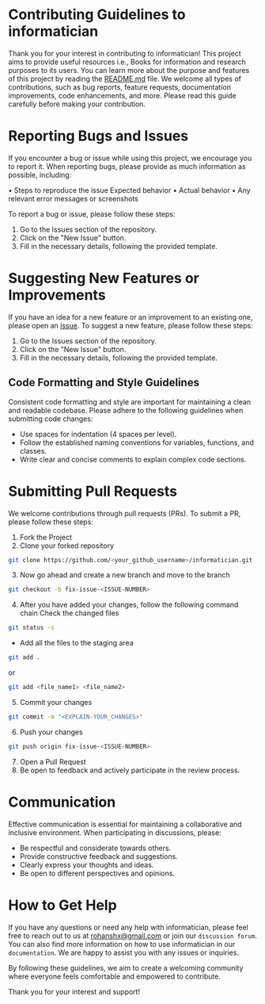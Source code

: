 # Contributing Guidelines to informatician

Thank you for your interest in contributing to informatician! This project aims to provide useful resources i.e., Books for information and research purposes to its users. You can learn more about the purpose and features of this project by reading the [README.md](README.md) file. We welcome all types of contributions, such as bug reports, feature requests, documentation improvements, code enhancements, and more. Please read this guide carefully before making your contribution.

# Reporting Bugs and Issues

If you encounter a bug or issue while using this project, we encourage you to report it. When reporting bugs, please provide as much information as possible, including:

• Steps to reproduce the issue
Expected behavior
• Actual behavior
• Any relevant error messages or screenshots

To report a bug or issue, please follow these steps:

1. Go to the Issues section of the repository.
2. Click on the "New Issue" button.
3. Fill in the necessary details, following the provided template.

# Suggesting New Features or Improvements

If you have an idea for a new feature or an improvement to an existing one, please open an [issue](https://github.com/openeon/informatician/issues/new).
To suggest a new feature, please follow these steps:

1. Go to the Issues section of the repository.
2. Click on the "New Issue" button.
3. Fill in the necessary details, following the provided template.

## Code Formatting and Style Guidelines

Consistent code formatting and style are important for maintaining a clean and readable codebase. Please adhere to the following guidelines when submitting code changes:

- Use spaces for indentation (4 spaces per level).
- Follow the established naming conventions for variables, functions, and classes.
- Write clear and concise comments to explain complex code sections.

# Submitting Pull Requests

We welcome contributions through pull requests (PRs). To submit a PR, please follow these steps:

1. Fork the Project
2. Clone your forked repository

```sh
git clone https://github.com/<your_github_username>/informatician.git
```
3. Now go ahead and create a new branch and move to the branch
```sh
git checkout -b fix-issue-<ISSUE-NUMBER>
```
4. After you have added your changes, follow the following command chain
   Check the changed files
```sh
git status -s
```

  * Add all the files to the staging area
```sh
git add .
```
 or
```sh
git add <file_name1> <file_name2>
```
5. Commit your changes
```sh
git commit -m "<EXPLAIN-YOUR_CHANGES>"
```
6. Push your changes
```sh
git push origin fix-issue-<ISSUE-NUMBER>
```
7. Open a Pull Request 
8. Be open to feedback and actively participate in the review process.

# Communication

Effective communication is essential for maintaining a collaborative and inclusive environment. When participating in discussions, please:

- Be respectful and considerate towards others.
- Provide constructive feedback and suggestions.
- Clearly express your thoughts and ideas.
- Be open to different perspectives and opinions.

# How to Get Help

If you have any questions or need any help with informatician, please feel free to reach out to us at rohanshx@gmail.com or join our `discussion forum`. You can also find more information on how to use informatician in our `documentation`. We are happy to assist you with any issues or inquiries.

By following these guidelines, we aim to create a welcoming community where everyone feels comfortable and empowered to contribute.

Thank you for your interest and support!

